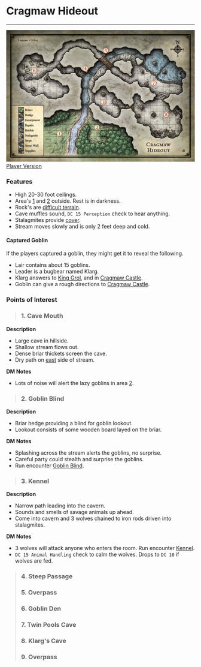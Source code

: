 # Cragmaw Hideout
---

![DM Map](./images/cragmaw-hideout.jpeg)
[Player Version](./images/cragmaw-hideout-player.jpeg)

### Features
- High 20-30 foot ceilings.
- Area's [1](#1-cave-mouth) and [2](#2-goblin-blind) outside. Rest is in darkness.
- Rock's are [difficult terrain](https://5e.tools/quickreference.html#bookref-quick,3,difficult%20terrain).
- Cave muffles sound, `DC 15 Perception` check to hear anything.
- Stalagmites provide [cover](https://5e.tools/quickreference.html#bookref-quick,3,cover).
- Stream moves slowly and is only 2 feet deep and cold.

#### Captured Goblin
If the players captured a goblin, they might get it to reveal the following.
 - Lair contains about 15 goblins.
 - Leader is a bugbear named Klarg.
 - Klarg answers to [King Grol](../npcs/king-grol.md), and in [Cragmaw Castle](./cragmaw-castle.md).
 - Goblin can give a rough directions to [Cragmaw Castle](./cragmaw-castle.md).

### Points of Interest
>### 1. Cave Mouth
**Description**
 - Large cave in hillside.
 - Shallow stream flows out.
 - Dense briar thickets screen the cave.
 - Dry path on [east](#2-goblin-blind) side of stream.

**DM Notes**  
 - Lots of noise will alert the lazy goblins in area [2](#2-goblin-blind).

>### 2. Goblin Blind
**Description**
 - Briar hedge providing a blind for goblin lookout.
 - Lookout consists of some wooden board layed on the briar.

**DM Notes**
 - Splashing across the stream alerts the goblins, no surprise.
 - Careful party could stealth and surprise the goblins.
 - Run encounter [Goblin Blind](../encounters/crawmaw-hideout-2-goblin-blind.md).

>### 3. Kennel
**Description**
 - Narrow path leading into the cavern.
 - Sounds and smells of savage animals up ahead.
 - Come into cavern and 3 wolves chained to iron rods driven into stalagmites.

 **DM Notes**
 - 3 wolves will attack anyone who enters the room. Run encounter [Kennel](../encounters/crawmaw-hideout-3-kennel.md).
 - `DC 15 Animal Handling` check to calm the wolves. Drops to `DC 10` if wolves are fed.

>### 4. Steep Passage
>### 5. Overpass
>### 6. Goblin Den
>### 7. Twin Pools Cave
>### 8. Klarg's Cave
>### 9. Overpass